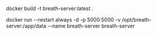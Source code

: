 docker build -t breath-server:latest .

docker run --restart always -d -p 5000:5000 -v /opt/breath-server:/app/data --name breath-server breath-server
